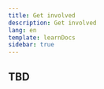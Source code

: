 ```yaml
---
title: Get involved
description: Get involved
lang: en
template: learnDocs
sidebar: true
---
```


## TBD
